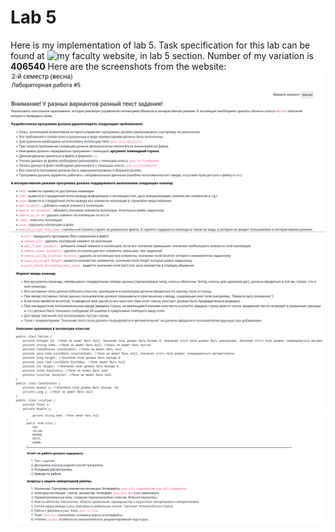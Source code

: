 # Lab 5
Here is my implementation of lab 5.
Task specification for this lab can be found at ![my faculty website](https://se.ifmo.ru/courses/programming), in lab 5 section.
Number of my variation is **406540**
Here are the screenshots from the website:
![1](./task/screen1.png)
![2](./task/screen2.png)
![3](./task/screen3.png)

